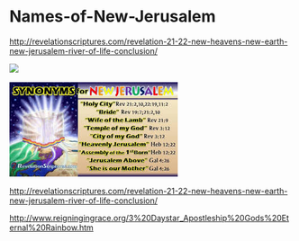 # Names-of-New-Jerusalem
http://revelationscriptures.com/revelation-21-22-new-heavens-new-earth-new-jerusalem-river-of-life-conclusion/

![](http://revelationscriptures.com/wp-content/uploads/2019/10/New-Jerusalem-New-Heavens-New-Earth-Revelation-21-Tabernacles.jpg)

![](https://raw.githubusercontent.com/kevin11h/Names-of-New-Jerusalem/master/new-jerusalem.jpg)
 
http://revelationscriptures.com/revelation-21-22-new-heavens-new-earth-new-jerusalem-river-of-life-conclusion/

http://www.reigningingrace.org/3%20Daystar_Apostleship%20Gods%20Eternal%20Rainbow.htm
